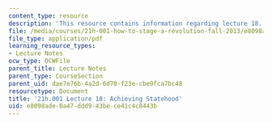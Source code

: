 ```yaml
---
content_type: resource
description: 'This resource contains information regarding lecture 18. '
file: /media/courses/21h-001-how-to-stage-a-revolution-fall-2013/e8098ade0a47ddd943bece41c4c8443b_MIT21H_001F13_lec_18.pdf
file_type: application/pdf
learning_resource_types:
- Lecture Notes
ocw_type: OCWFile
parent_title: Lecture Notes
parent_type: CourseSection
parent_uid: dae7e76b-4a2d-6d70-f23e-cbe9fca7bc48
resourcetype: Document
title: '21h.001 Lecture 18: Achieving Statehood'
uid: e8098ade-0a47-ddd9-43be-ce41c4c8443b
---
```

